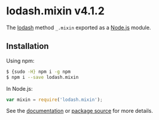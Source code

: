 # lodash.mixin v4.1.2

The [lodash](https://lodash.com/) method `_.mixin` exported as a [Node.js](https://nodejs.org/) module.

## Installation

Using npm:
```bash
$ {sudo -H} npm i -g npm
$ npm i --save lodash.mixin
```

In Node.js:
```js
var mixin = require('lodash.mixin');
```

See the [documentation](https://lodash.com/docs#mixin) or [package source](https://github.com/lodash/lodash/blob/4.1.2-npm-packages/lodash.mixin) for more details.

